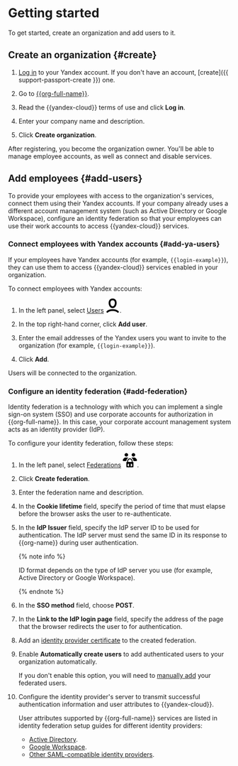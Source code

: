 # Getting started

To get started, create an organization and add users to it.

## Create an organization {#create}

1. [Log in]({{link-passport}}) to your Yandex account. If you don't have an account, [create]({{ support-passport-create }}) one.

1. Go to [{{org-full-name}}]({{link-org-main}}).

1. Read the {{yandex-cloud}} terms of use and click **Log in**.

1. Enter your company name and description.

1. Click **Create organization**.

After registering, you become the organization owner. You'll be able to manage employee accounts, as well as connect and disable services.

## Add employees {#add-users}

To provide your employees with access to the organization's services, connect them using their Yandex accounts. If your company already uses a different account management system (such as Active Directory or Google Workspace), configure an identity federation so that your employees can use their work accounts to access {{yandex-cloud}} services.

### Connect employees with Yandex accounts {#add-ya-users}

If your employees have Yandex accounts (for example, `{{login-example}}`), they can use them to access {{yandex-cloud}} services enabled in your organization.

To connect employees with Yandex accounts:

1. In the left panel, select [Users]({{link-org-users}}) ![icon-users](../_assets/organization/icon-users.svg).

1. In the top right-hand corner, click **Add user**.

1. Enter the email addresses of the Yandex users you want to invite to the organization (for example, `{{login-example}}`).


1. Click **Add**.

Users will be connected to the organization.

### Configure an identity federation {#add-federation}

Identity federation is a technology with which you can implement a single sign-on system (SSO) and use corporate accounts for authorization in {{org-full-name}}. In this case, your corporate account management system acts as an identity provider (IdP).

To configure your identity federation, follow these steps:

1. In the left panel, select [Federations]({{link-org-federations}}) ![icon-federation](../_assets/organization/icon-federation.svg).

1. Click **Create federation**.

1. Enter the federation name and description.

1. In the **Cookie lifetime** field, specify the period of time that must elapse before the browser asks the user to re-authenticate.

1. In the **IdP Issuer** field, specify the IdP server ID to be used for authentication. The IdP server must send the same ID in its response to {{org-name}} during user authentication.

   {% note info %}

   ID format depends on the type of IdP server you use (for example, Active Directory or Google Workspace).

   {% endnote %}

1. In the **SSO method** field, choose **POST**.

1. In the **Link to the IdP login page** field, specify the address of the page that the browser redirects the user to for authentication.

1. Add an [identity provider certificate](#add-cert) to the created federation.

1. Enable **Automatically create users** to add authenticated users to your organization automatically.

   If you don't enable this option, you will need to [manually add](add-account.md#add-user-sso) your federated users.

1. Configure the identity provider's server to transmit successful authentication information and user attributes to {{yandex-cloud}}.

   User attributes supported by {{org-full-name}} services are listed in identity federation setup guides for different identity providers:

   * [Active Directory](operations/federations/integration-adfs.md).
   * [Google Workspace](operations/federations/integration-gworkspace.md).
   * [Other SAML-compatible identity providers](operations/federations/integration-common.md).
